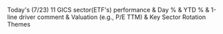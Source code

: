 Today's (7/23) 11 GICS sector(ETF's) performance & Day % & YTD % & 1-line driver comment & Valuation (e.g., P/E TTM) & Key Sector Rotation Themes